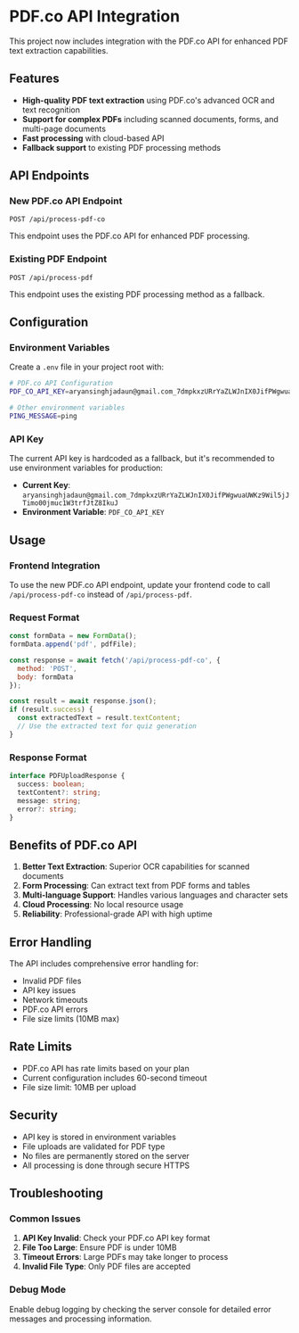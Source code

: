 # PDF.co API Integration

This project now includes integration with the PDF.co API for enhanced PDF text extraction capabilities.

## Features

- **High-quality PDF text extraction** using PDF.co's advanced OCR and text recognition
- **Support for complex PDFs** including scanned documents, forms, and multi-page documents
- **Fast processing** with cloud-based API
- **Fallback support** to existing PDF processing methods

## API Endpoints

### New PDF.co API Endpoint
```
POST /api/process-pdf-co
```

This endpoint uses the PDF.co API for enhanced PDF processing.

### Existing PDF Endpoint
```
POST /api/process-pdf
```

This endpoint uses the existing PDF processing method as a fallback.

## Configuration

### Environment Variables

Create a `.env` file in your project root with:

```bash
# PDF.co API Configuration
PDF_CO_API_KEY=aryansinghjadaun@gmail.com_7dmpkxzURrYaZLWJnIX0JifPWgwuaUWKz9Wil5jJTimo00JifPWgwuaUWKz9Wil5jJTimo00jmuc1W3trfJtZ8IkuJ

# Other environment variables
PING_MESSAGE=ping
```

### API Key

The current API key is hardcoded as a fallback, but it's recommended to use environment variables for production:

- **Current Key**: `aryansinghjadaun@gmail.com_7dmpkxzURrYaZLWJnIX0JifPWgwuaUWKz9Wil5jJTimo00jmuc1W3trfJtZ8IkuJ`
- **Environment Variable**: `PDF_CO_API_KEY`

## Usage

### Frontend Integration

To use the new PDF.co API endpoint, update your frontend code to call `/api/process-pdf-co` instead of `/api/process-pdf`.

### Request Format

```javascript
const formData = new FormData();
formData.append('pdf', pdfFile);

const response = await fetch('/api/process-pdf-co', {
  method: 'POST',
  body: formData
});

const result = await response.json();
if (result.success) {
  const extractedText = result.textContent;
  // Use the extracted text for quiz generation
}
```

### Response Format

```typescript
interface PDFUploadResponse {
  success: boolean;
  textContent?: string;
  message: string;
  error?: string;
}
```

## Benefits of PDF.co API

1. **Better Text Extraction**: Superior OCR capabilities for scanned documents
2. **Form Processing**: Can extract text from PDF forms and tables
3. **Multi-language Support**: Handles various languages and character sets
4. **Cloud Processing**: No local resource usage
5. **Reliability**: Professional-grade API with high uptime

## Error Handling

The API includes comprehensive error handling for:
- Invalid PDF files
- API key issues
- Network timeouts
- PDF.co API errors
- File size limits (10MB max)

## Rate Limits

- PDF.co API has rate limits based on your plan
- Current configuration includes 60-second timeout
- File size limit: 10MB per upload

## Security

- API key is stored in environment variables
- File uploads are validated for PDF type
- No files are permanently stored on the server
- All processing is done through secure HTTPS

## Troubleshooting

### Common Issues

1. **API Key Invalid**: Check your PDF.co API key format
2. **File Too Large**: Ensure PDF is under 10MB
3. **Timeout Errors**: Large PDFs may take longer to process
4. **Invalid File Type**: Only PDF files are accepted

### Debug Mode

Enable debug logging by checking the server console for detailed error messages and processing information.
